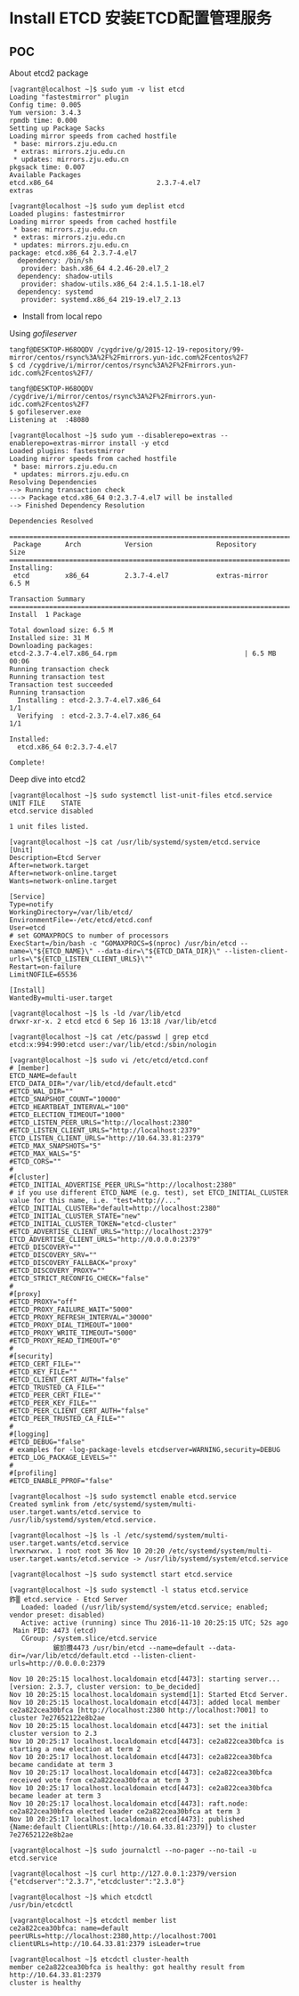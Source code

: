 Install ETCD 安装ETCD配置管理服务
===============================

POC
----

About etcd2 package

    [vagrant@localhost ~]$ sudo yum -v list etcd
    Loading "fastestmirror" plugin
    Config time: 0.005
    Yum version: 3.4.3
    rpmdb time: 0.000
    Setting up Package Sacks
    Loading mirror speeds from cached hostfile
     * base: mirrors.zju.edu.cn
     * extras: mirrors.zju.edu.cn
     * updates: mirrors.zju.edu.cn
    pkgsack time: 0.007
    Available Packages
    etcd.x86_64                          2.3.7-4.el7                          extras

    [vagrant@localhost ~]$ sudo yum deplist etcd
    Loaded plugins: fastestmirror
    Loading mirror speeds from cached hostfile
     * base: mirrors.zju.edu.cn
     * extras: mirrors.zju.edu.cn
     * updates: mirrors.zju.edu.cn
    package: etcd.x86_64 2.3.7-4.el7
      dependency: /bin/sh
       provider: bash.x86_64 4.2.46-20.el7_2
      dependency: shadow-utils
       provider: shadow-utils.x86_64 2:4.1.5.1-18.el7
      dependency: systemd
       provider: systemd.x86_64 219-19.el7_2.13

* Install from local repo

Using *gofileserver*

    tangf@DESKTOP-H68OQDV /cygdrive/g/2015-12-19-repository/99-mirror/centos/rsync%3A%2F%2Fmirrors.yun-idc.com%2Fcentos%2F7
    $ cd /cygdrive/i/mirror/centos/rsync%3A%2F%2Fmirrors.yun-idc.com%2Fcentos%2F7/

    tangf@DESKTOP-H68OQDV /cygdrive/i/mirror/centos/rsync%3A%2F%2Fmirrors.yun-idc.com%2Fcentos%2F7
    $ gofileserver.exe
    Listening at  :48080

    [vagrant@localhost ~]$ sudo yum --disablerepo=extras --enablerepo=extras-mirror install -y etcd
    Loaded plugins: fastestmirror
    Loading mirror speeds from cached hostfile
     * base: mirrors.zju.edu.cn
     * updates: mirrors.zju.edu.cn
    Resolving Dependencies
    --> Running transaction check
    ---> Package etcd.x86_64 0:2.3.7-4.el7 will be installed
    --> Finished Dependency Resolution

    Dependencies Resolved

    ================================================================================
     Package      Arch           Version                Repository             Size
    ================================================================================
    Installing:
     etcd         x86_64         2.3.7-4.el7            extras-mirror         6.5 M

    Transaction Summary
    ================================================================================
    Install  1 Package

    Total download size: 6.5 M
    Installed size: 31 M
    Downloading packages:
    etcd-2.3.7-4.el7.x86_64.rpm                                | 6.5 MB   00:06
    Running transaction check
    Running transaction test
    Transaction test succeeded
    Running transaction
      Installing : etcd-2.3.7-4.el7.x86_64                                      1/1
      Verifying  : etcd-2.3.7-4.el7.x86_64                                      1/1

    Installed:
      etcd.x86_64 0:2.3.7-4.el7

    Complete!

Deep dive into etcd2

    [vagrant@localhost ~]$ sudo systemctl list-unit-files etcd.service
    UNIT FILE    STATE
    etcd.service disabled

    1 unit files listed.

    [vagrant@localhost ~]$ cat /usr/lib/systemd/system/etcd.service
    [Unit]
    Description=Etcd Server
    After=network.target
    After=network-online.target
    Wants=network-online.target

    [Service]
    Type=notify
    WorkingDirectory=/var/lib/etcd/
    EnvironmentFile=-/etc/etcd/etcd.conf
    User=etcd
    # set GOMAXPROCS to number of processors
    ExecStart=/bin/bash -c "GOMAXPROCS=$(nproc) /usr/bin/etcd --name=\"${ETCD_NAME}\" --data-dir=\"${ETCD_DATA_DIR}\" --listen-client-urls=\"${ETCD_LISTEN_CLIENT_URLS}\""
    Restart=on-failure
    LimitNOFILE=65536

    [Install]
    WantedBy=multi-user.target

    [vagrant@localhost ~]$ ls -ld /var/lib/etcd
    drwxr-xr-x. 2 etcd etcd 6 Sep 16 13:18 /var/lib/etcd

    [vagrant@localhost ~]$ cat /etc/passwd | grep etcd
    etcd:x:994:990:etcd user:/var/lib/etcd:/sbin/nologin

    [vagrant@localhost ~]$ sudo vi /etc/etcd/etcd.conf
    # [member]
    ETCD_NAME=default
    ETCD_DATA_DIR="/var/lib/etcd/default.etcd"
    #ETCD_WAL_DIR=""
    #ETCD_SNAPSHOT_COUNT="10000"
    #ETCD_HEARTBEAT_INTERVAL="100"
    #ETCD_ELECTION_TIMEOUT="1000"
    #ETCD_LISTEN_PEER_URLS="http://localhost:2380"
    #ETCD_LISTEN_CLIENT_URLS="http://localhost:2379"
    ETCD_LISTEN_CLIENT_URLS="http://10.64.33.81:2379"
    #ETCD_MAX_SNAPSHOTS="5"
    #ETCD_MAX_WALS="5"
    #ETCD_CORS=""
    #
    #[cluster]
    #ETCD_INITIAL_ADVERTISE_PEER_URLS="http://localhost:2380"
    # if you use different ETCD_NAME (e.g. test), set ETCD_INITIAL_CLUSTER value for this name, i.e. "test=http://..."
    #ETCD_INITIAL_CLUSTER="default=http://localhost:2380"
    #ETCD_INITIAL_CLUSTER_STATE="new"
    #ETCD_INITIAL_CLUSTER_TOKEN="etcd-cluster"
    #ETCD_ADVERTISE_CLIENT_URLS="http://localhost:2379"
    ETCD_ADVERTISE_CLIENT_URLS="http://0.0.0.0:2379"
    #ETCD_DISCOVERY=""
    #ETCD_DISCOVERY_SRV=""
    #ETCD_DISCOVERY_FALLBACK="proxy"
    #ETCD_DISCOVERY_PROXY=""
    #ETCD_STRICT_RECONFIG_CHECK="false"
    #
    #[proxy]
    #ETCD_PROXY="off"
    #ETCD_PROXY_FAILURE_WAIT="5000"
    #ETCD_PROXY_REFRESH_INTERVAL="30000"
    #ETCD_PROXY_DIAL_TIMEOUT="1000"
    #ETCD_PROXY_WRITE_TIMEOUT="5000"
    #ETCD_PROXY_READ_TIMEOUT="0"
    #
    #[security]
    #ETCD_CERT_FILE=""
    #ETCD_KEY_FILE=""
    #ETCD_CLIENT_CERT_AUTH="false"
    #ETCD_TRUSTED_CA_FILE=""
    #ETCD_PEER_CERT_FILE=""
    #ETCD_PEER_KEY_FILE=""
    #ETCD_PEER_CLIENT_CERT_AUTH="false"
    #ETCD_PEER_TRUSTED_CA_FILE=""
    #
    #[logging]
    #ETCD_DEBUG="false"
    # examples for -log-package-levels etcdserver=WARNING,security=DEBUG
    #ETCD_LOG_PACKAGE_LEVELS=""
    #
    #[profiling]
    #ETCD_ENABLE_PPROF="false"

    [vagrant@localhost ~]$ sudo systemctl enable etcd.service
    Created symlink from /etc/systemd/system/multi-user.target.wants/etcd.service to /usr/lib/systemd/system/etcd.service.

    [vagrant@localhost ~]$ ls -l /etc/systemd/system/multi-user.target.wants/etcd.service
    lrwxrwxrwx. 1 root root 36 Nov 10 20:20 /etc/systemd/system/multi-user.target.wants/etcd.service -> /usr/lib/systemd/system/etcd.service

    [vagrant@localhost ~]$ sudo systemctl start etcd.service

    [vagrant@localhost ~]$ sudo systemctl -l status etcd.service
    鈼▒ etcd.service - Etcd Server
       Loaded: loaded (/usr/lib/systemd/system/etcd.service; enabled; vendor preset: disabled)
       Active: active (running) since Thu 2016-11-10 20:25:15 UTC; 52s ago
     Main PID: 4473 (etcd)
       CGroup: /system.slice/etcd.service
               鈹斺攢4473 /usr/bin/etcd --name=default --data-dir=/var/lib/etcd/default.etcd --listen-client-urls=http://0.0.0.0:2379

    Nov 10 20:25:15 localhost.localdomain etcd[4473]: starting server... [version: 2.3.7, cluster version: to_be_decided]
    Nov 10 20:25:15 localhost.localdomain systemd[1]: Started Etcd Server.
    Nov 10 20:25:15 localhost.localdomain etcd[4473]: added local member ce2a822cea30bfca [http://localhost:2380 http://localhost:7001] to cluster 7e27652122e8b2ae
    Nov 10 20:25:15 localhost.localdomain etcd[4473]: set the initial cluster version to 2.3
    Nov 10 20:25:17 localhost.localdomain etcd[4473]: ce2a822cea30bfca is starting a new election at term 2
    Nov 10 20:25:17 localhost.localdomain etcd[4473]: ce2a822cea30bfca became candidate at term 3
    Nov 10 20:25:17 localhost.localdomain etcd[4473]: ce2a822cea30bfca received vote from ce2a822cea30bfca at term 3
    Nov 10 20:25:17 localhost.localdomain etcd[4473]: ce2a822cea30bfca became leader at term 3
    Nov 10 20:25:17 localhost.localdomain etcd[4473]: raft.node: ce2a822cea30bfca elected leader ce2a822cea30bfca at term 3
    Nov 10 20:25:17 localhost.localdomain etcd[4473]: published {Name:default ClientURLs:[http://10.64.33.81:2379]} to cluster 7e27652122e8b2ae

    [vagrant@localhost ~]$ sudo journalctl --no-pager --no-tail -u etcd.service

    [vagrant@localhost ~]$ curl http://127.0.0.1:2379/version
    {"etcdserver":"2.3.7","etcdcluster":"2.3.0"}

    [vagrant@localhost ~]$ which etcdctl
    /usr/bin/etcdctl

    [vagrant@localhost ~]$ etcdctl member list
    ce2a822cea30bfca: name=default peerURLs=http://localhost:2380,http://localhost:7001 clientURLs=http://10.64.33.81:2379 isLeader=true

    [vagrant@localhost ~]$ etcdctl cluster-health
    member ce2a822cea30bfca is healthy: got healthy result from http://10.64.33.81:2379
    cluster is healthy
